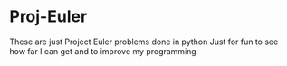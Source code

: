 # Proj-Euler
These are just Project Euler problems done in python
Just for fun to see how far I can get and to improve my programming
